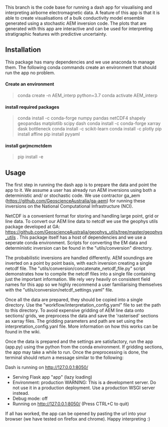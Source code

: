 
This branch is the code base for running a dash app for visualising and interpreting
airborne electromagnetic data. A feature of this app is that it is able to create 
visualisations of a bulk conductivity model ensemble generated using a stochastic AEM 
inversion code. The plots that are generated with this app are interactive and can be used 
for interpreting stratigraphic features with predictive uncertainty.

## Installation

This package has many dependencies and we use anaconda to manage them. The following conda
commands create an environment that should run the app no problem.

#### Create an environment
>conda create -n AEM_interp python=3.7
>conda activate AEM_interp

#### install required packages
>conda install -c conda-forge numpy pandas netCDF4 shapely geopandas matplotlib scipy dash
>conda install -c conda-forge xarray dask bottleneck
>conda install -c scikit-learn
>conda install -c plotly
>pip install affine
>pip install pyyaml

#### install garjmcmctdem
>pip install -e <path to garjmcmctdem_utils>

## Usage

The first step in running the dash app is to prepare the data and point the app to it. We
assume a user has already run AEM inversions using both a deterministic and/ or stochastic
code. We use contractor ga_aem (https://github.com/GeoscienceAustralia/ga-aem) for 
running these inversions on the National Computational Infrastructure (NCI).

NetCDF is a convenient format for storing and handling large point, grid or line data. To 
convert our AEM line data to netcdf we use the geophys utils package developed at GA: 
 https://github.com/GeoscienceAustralia/geophys_utils/tree/master/geophys_utils .
This package itself has a host of dependencies and we use a seperate conda environment.
Scripts for converting the EM data and deterministic inversion can be found in the 
"utils/conversion" directory.

The probabilistic inversions are handled differently. AEM soundings are inverted on a point
by point basis, with each inversion creating a single netcdf file. The 
"utils/conversion/concatenate_netcdf_file.py" script demonstrates how to compile the netcdf
files into a single file containing just the important information. We rely very heavily 
on consistent field names for this app so we highly recommend a user familiarising
themselves with the  "utils/conversion/netcdf_settings.yaml" file.

Once all the data are prepared, they should be copied into a single directory. Use the
"workflow/interpretation_config.yaml" file to set the path to this directory. To avoid 
expensive gridding of AEM line data onto sections/ grids, we preprocess the data and save
the 'rasterised' sections as xarray files. The gridding parameters and path are set using
the interpretation_config.yanl file. More information on how this works can be found in
the wiki.

Once the data is prepared and the settings are satisfactory, run the app (app.py) 
using thw python from the conda environment. If gridding sections, the app may take a
 while to run. Once the preprocessing is done, the terminal should return a message 
 similar to the following:
 
 Dash is running on http://127.0.0.1:8050/

 * Serving Flask app "app" (lazy loading)
 * Environment: production
   WARNING: This is a development server. Do not use it in a production deployment.
   Use a production WSGI server instead.
 * Debug mode: off
 * Running on http://127.0.0.1:8050/ (Press CTRL+C to quit)

If all has worked, the app can be opened by pasting the url into your browser (we have
tested on firefox and chrome). Happy interpreting :)


